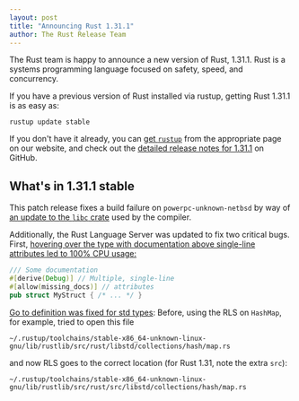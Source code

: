 ```yaml
---
layout: post
title: "Announcing Rust 1.31.1"
author: The Rust Release Team
---
```


The Rust team is happy to announce a new version of Rust, 1.31.1. Rust is a
systems programming language focused on safety, speed, and concurrency.

If you have a previous version of Rust installed via rustup, getting Rust
1.31.1 is as easy as:

```console
rustup update stable
```

If you don't have it already, you can [get `rustup`][install] from the
appropriate page on our website, and check out the [detailed release notes for
1.31.1][notes] on GitHub.

[install]: https://www.rust-lang.org/install.html
[notes]: https://github.com/rust-lang/rust/blob/master/RELEASES.md#version-1311-2018-12-20

## What's in 1.31.1 stable

This patch release fixes a build failure on `powerpc-unknown-netbsd` by
way of [an update to the `libc`
crate](https://github.com/rust-lang/rust/pull/56562) used by the compiler.

Additionally, the Rust Language Server was updated to fix two critical bugs.
First, [hovering over the type with documentation above single-line
attributes led to 100% CPU
usage:](https://github.com/rust-lang/rls/pull/1170)

```rust
/// Some documentation
#[derive(Debug)] // Multiple, single-line
#[allow(missing_docs)] // attributes
pub struct MyStruct { /* ... */ }
```

[Go to definition was fixed for std types](https://github.com/rust-lang/rls/pull/1171):
Before, using the RLS on `HashMap`, for example, tried to open this file

```text
~/.rustup/toolchains/stable-x86_64-unknown-linux-gnu/lib/rustlib/src/rust/libstd/collections/hash/map.rs
```

and now RLS goes to the correct location (for Rust 1.31, note the extra `src`):

```text
~/.rustup/toolchains/stable-x86_64-unknown-linux-gnu/lib/rustlib/src/rust/src/libstd/collections/hash/map.rs
```
